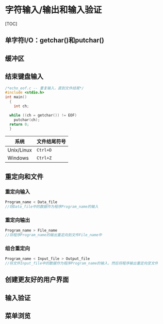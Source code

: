 # 字符输入/输出和输入验证

[TOC]

## 单字符I/O：getchar()和putchar()

## 缓冲区

## 结束键盘输入

```c
/*echo_eof.c -- 重复输入，直到文件结尾*/
#include <stdio.h>
int main()
  {
    int ch;
  
  while ((ch = getchar()) != EOF)
    putchar(ch);
  return 0;
  }
```

| 系统         | 文件结尾符号   |
| ---------- | -------- |
| Unix/Linux | `Ctrl+D` |
| Windows    | `Ctrl+Z` |

## 重定向和文件

### 重定向输入

```c
Program_name < Data_file
//将Data_file中的数据作为程序Program_name的输入
```

### 重定向输出

```c
Program_name > File_name
//将程序Program_name的输出重定向到文件File_name中
```



### 组合重定向

```c
Program_name < Input_file > Output_file
//将文件Input_file中的数据作为程序Program_name的输入，然后将程序输出重定向至文件Output_file中去。
```

## 创建更友好的用户界面

## 输入验证

## 菜单浏览

